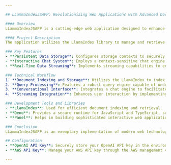 ```yaml
---

## LLammaIndexJSAPP: Revolutionizing Web Applications with Advanced Document Handling

#### Overview
LLammaIndexJSAPP is a cutting-edge web application designed to enhance the functionality and user experience of web platforms through the integration of the LlamaIndex library. This application focuses on providing robust solutions for persistent data storage, engaging user interactions via an interactive chat system, and seamless real-time data streaming.

#### Project Description
The application utilizes the LlamaIndex library to manage and retrieve documents efficiently, ensuring that users can obtain and interact with data swiftly and accurately. The integration of these features makes LLammaIndexJSAPP ideal for applications requiring dynamic content management and sophisticated interaction capabilities.

### Key Features
- **Persistent Data Storage**: Configures storage contexts to securely and efficiently store document indices, allowing for quick retrievals and stable data management across sessions.
- **Interactive Chat System**: Employs a context-sensitive chat engine that enables users to query and interact with the system in a conversational manner, enhancing the user experience with intelligent, context-aware responses.
- **Real-Time Data Streaming**: Implements streaming capabilities to ensure that the data interaction is continuous and responsive, providing users with immediate updates and interactions.

### Technical Workflow
1. **Document Indexing and Storage**: Utilizes the LlamaIndex to index and store documents, creating a responsive and searchable document database.
2. **Query Processing**: Features a robust query engine capable of understanding and responding to user queries effectively, leveraging the indexed data.
3. **Conversational Interface**: Integrates a chat engine to facilitate dynamic conversations between the user and the application, utilizing the stored data to provide accurate responses.
4. **Streaming Integration**: Enhances user interaction by implementing real-time streaming of data, ensuring that the information is delivered without delays.

### Development Tools and Libraries
- **LlamaIndex**: Used for efficient document indexing and retrieval.
- **Deno**: Provides a secure runtime for JavaScript and TypeScript, supporting modern software development practices.
- **Panel**: Helps in building sophisticated interactive web applications, enhancing both backend and frontend functionalities.

### Conclusion
LLammaIndexJSAPP is an exemplary implementation of modern web technologies and document management systems. It is particularly suited for educational platforms, customer support systems, and any interactive web application requiring efficient data handling and real-time user interaction.

## Configuration
- **OpenAI API Key**: Securely store your OpenAI API key in the environment variable `OPENAI_API_KEY`.
- **AWS API Key**: Manage your AWS API key through the AWS management console or within environment variables, as necessary.

---
```

